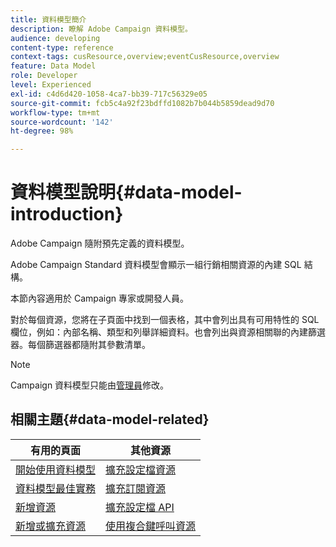 ```yaml
---
title: 資料模型簡介
description: 瞭解 Adobe Campaign 資料模型。
audience: developing
content-type: reference
context-tags: cusResource,overview;eventCusResource,overview
feature: Data Model
role: Developer
level: Experienced
exl-id: c4d6d420-1058-4ca7-bb39-717c56329e05
source-git-commit: fcb5c4a92f23bdffd1082b7b044b5859dead9d70
workflow-type: tm+mt
source-wordcount: '142'
ht-degree: 98%

---
```


# 資料模型說明{#data-model-introduction}

Adobe Campaign 隨附預先定義的資料模型。

Adobe Campaign Standard 資料模型會顯示一組行銷相關資源的內建 SQL 結構。

本節內容適用於 Campaign 專家或開發人員。

對於每個資源，您將在子頁面中找到一個表格，其中會列出具有可用特性的 SQL 欄位，例如：內部名稱、類型和列舉詳細資料。也會列出與資源相關聯的內建篩選器。每個篩選器都隨附其參數清單。

>[!NOTE]
>Campaign 資料模型只能由[管理員](../../administration/using/users-management.md#functional-administrators)修改。

## 相關主題{#data-model-related}

| 有用的頁面 | 其他資源 |
|---|---|
| [開始使用資料模型](data-model-concepts.md) | [擴充設定檔資源](extending-the-profile-resource-with-a-new-field.md) |
| [資料模型最佳實務](data-model-best-practices.md) | [擴充訂閱資源](extending-the-subscriptions-to-an-application-resource.md) |
| [新增資源](key-steps-to-add-a-resource.md) | [擴充設定檔 API](about-extending-the-api.md) |
| [新增或擴充資源](creating-or-extending-the-resource.md) | [使用複合鍵呼叫資源](uc-calling-resource-id-key.md) |
